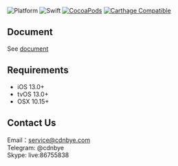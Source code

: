![Platform](https://img.shields.io/badge/Platform-iOS%20&%20OSX%20&%20tvOS-4BC51D.svg?style=flat)
![Swift](https://img.shields.io/badge/Swift-5.0-4BC51D.svg?style=flat)
[![CocoaPods](https://img.shields.io/cocoapods/v/P2pEngine-iOS.svg?style=flat)](https://cocoapods.org/pods/P2pEngine-iOS)
[![Carthage Compatible](https://img.shields.io/badge/Carthage-compatible-4BC51D.svg?style=flat)](https://github.com/Carthage/Carthage)

## Document
See [document](https://www.cdnbye.com/en/views/ios/v3/usage.html)

## Requirements
- iOS 13.0+
- tvOS 13.0+
- OSX 10.15+

## Contact Us
Email：service@cdnbye.com
<br>
Telegram: @cdnbye
<br>
Skype: live:86755838
